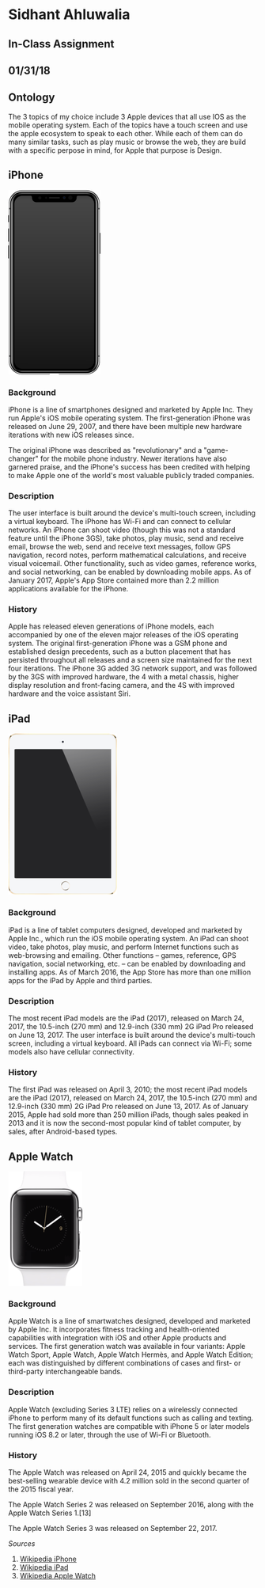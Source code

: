 # Sidhant Ahluwalia 
## In-Class Assignment 

## 01/31/18



## Ontology 
The 3 topics of my choice include 3 Apple devices that all use IOS as the mobile operating system. Each of the topics have a touch screen and use the apple ecosystem to speak to each other. While each of them can do many similar tasks, such as play music or browse the web, they are build with a specific perpose in mind, for Apple that purpose is Design.

## iPhone 

![alt text](media/iphone.png "Title")

### Background

iPhone is a line of smartphones designed and marketed by Apple Inc. They run Apple's iOS mobile operating system. The first-generation iPhone was released on June 29, 2007, and there have been multiple new hardware iterations with new iOS releases since.

The original iPhone was described as "revolutionary" and a "game-changer" for the mobile phone industry. Newer iterations have also garnered praise, and the iPhone's success has been credited with helping to make Apple one of the world's most valuable publicly traded companies.

###  Description

The user interface is built around the device's multi-touch screen, including a virtual keyboard. The iPhone has Wi-Fi and can connect to cellular networks. An iPhone can shoot video (though this was not a standard feature until the iPhone 3GS), take photos, play music, send and receive email, browse the web, send and receive text messages, follow GPS navigation, record notes, perform mathematical calculations, and receive visual voicemail. Other functionality, such as video games, reference works, and social networking, can be enabled by downloading mobile apps. As of January 2017, Apple's App Store contained more than 2.2 million applications available for the iPhone.

### History 

Apple has released eleven generations of iPhone models, each accompanied by one of the eleven major releases of the iOS operating system. The original first-generation iPhone was a GSM phone and established design precedents, such as a button placement that has persisted throughout all releases and a screen size maintained for the next four iterations. The iPhone 3G added 3G network support, and was followed by the 3GS with improved hardware, the 4 with a metal chassis, higher display resolution and front-facing camera, and the 4S with improved hardware and the voice assistant Siri. 

## iPad

![alt text](media/ipad.png "Title")

### Background

iPad is a line of tablet computers designed, developed and marketed by Apple Inc., which run the iOS mobile operating system. An iPad can shoot video, take photos, play music, and perform Internet functions such as web-browsing and emailing. Other functions – games, reference, GPS navigation, social networking, etc. – can be enabled by downloading and installing apps. As of March 2016, the App Store has more than one million apps for the iPad by Apple and third parties.

###  Description

The most recent iPad models are the iPad (2017), released on March 24, 2017, the 10.5-inch (270 mm) and 12.9-inch (330 mm) 2G iPad Pro released on June 13, 2017. The user interface is built around the device's multi-touch screen, including a virtual keyboard. All iPads can connect via Wi-Fi; some models also have cellular connectivity.

### History 

The first iPad was released on April 3, 2010; the most recent iPad models are the iPad (2017), released on March 24, 2017, the 10.5-inch (270 mm) and 12.9-inch (330 mm) 2G iPad Pro released on June 13, 2017. As of January 2015, Apple had sold more than 250 million iPads, though sales peaked in 2013 and it is now the second-most popular kind of tablet computer, by sales, after Android-based types.

## Apple Watch

![alt text](media/watch.png "Title")

### Background

Apple Watch is a line of smartwatches designed, developed and marketed by Apple Inc. It incorporates fitness tracking and health-oriented capabilities with integration with iOS and other Apple products and services. The first generation watch was available in four variants: Apple Watch Sport, Apple Watch, Apple Watch Hermès, and Apple Watch Edition; each was distinguished by different combinations of cases and first- or third-party interchangeable bands.

### Description

Apple Watch (excluding Series 3 LTE) relies on a wirelessly connected iPhone to perform many of its default functions such as calling and texting. The first generation watches are compatible with iPhone 5 or later models running iOS 8.2 or later, through the use of Wi-Fi or Bluetooth.

### History 

The Apple Watch was released on April 24, 2015 and quickly became the best-selling wearable device with 4.2 million sold in the second quarter of the 2015 fiscal year.

The Apple Watch Series 2 was released on September 2016, along with the Apple Watch Series 1.[13]

The Apple Watch Series 3 was released on September 22, 2017.



*Sources* 

1. [Wikipedia iPhone](https://en.wikipedia.org/wiki/IPhone)
2. [Wikipedia iPad](https://en.wikipedia.org/wiki/IPad)
3. [Wikipedia Apple Watch](https://en.wikipedia.org/wiki/Apple_Watch)
